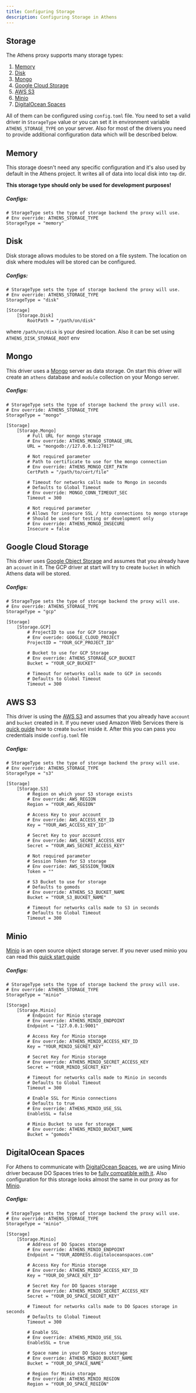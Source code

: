 ```yaml
---
title: Configuring Storage
description: Configuring Storage in Athens
---
```


## Storage

The Athens proxy supports many storage types:

1. [Memory](#memory)
1. [Disk](#disk)
1. [Mongo](#mongo)
1. [Google Cloud Storage](#google-cloud-storage)
1. [AWS S3](#aws-s3)
1. [Minio](#minio)
1. [DigitalOcean Spaces](#digitalocean-spaces)

All of them can be configured using `config.toml` file. You need to set a valid driver in `StorageType` value or you can set it in environment variable `ATHENS_STORAGE_TYPE` on your server.
Also for most of the drivers you need to provide additional configuration data which will be described below.

## Memory

This storage doesn't need any specific configuration and it's also used by default in the Athens project. It writes all of data into local disk into `tmp` dir.

**This storage type should only be used for development purposes!**

##### Configs:

    # StorageType sets the type of storage backend the proxy will use.
    # Env override: ATHENS_STORAGE_TYPE
    StorageType = "memory"
    
## Disk

Disk storage allows modules to be stored on a file system. The location on disk where modules will be stored can be configured.

##### Configs:

    # StorageType sets the type of storage backend the proxy will use.
    # Env override: ATHENS_STORAGE_TYPE
    StorageType = "disk"
    
    [Storage]
        [Storage.Disk]
            RootPath = "/path/on/disk"
            
where `/path/on/disk` is your desired location. Also it can be set using `ATHENS_DISK_STORAGE_ROOT` env

## Mongo

This driver uses a [Mongo](https://www.mongodb.com/) server as data storage. On start this driver will create an `athens` database and `module` collection on your Mongo server.

##### Configs:

    # StorageType sets the type of storage backend the proxy will use.
    # Env override: ATHENS_STORAGE_TYPE
    StorageType = "mongo"
    
    [Storage]
        [Storage.Mongo]
            # Full URL for mongo storage
            # Env override: ATHENS_MONGO_STORAGE_URL
            URL = "mongodb://127.0.0.1:27017"
    
            # Not required parameter
            # Path to certificate to use for the mongo connection
            # Env override: ATHENS_MONGO_CERT_PATH
            CertPath = "/path/to/cert/file"
    
            # Timeout for networks calls made to Mongo in seconds
            # Defaults to Global Timeout
            # Env override: MONGO_CONN_TIMEOUT_SEC
            Timeout = 300
    
            # Not required parameter
            # Allows for insecure SSL / http connections to mongo storage
            # Should be used for testing or development only
            # Env override: ATHENS_MONGO_INSECURE
            Insecure = false                    
            
## Google Cloud Storage

This driver uses [Google Object Storage](https://cloud.google.com/storage/) and assumes that you already have an `account` in it. 
The GCP driver at start will try to create `bucket` in which Athens data will be stored.

##### Configs:

    # StorageType sets the type of storage backend the proxy will use.
    # Env override: ATHENS_STORAGE_TYPE
    StorageType = "gcp"
    
    [Storage]
        [Storage.GCP]
            # ProjectID to use for GCP Storage
            # Env overide: GOOGLE_CLOUD_PROJECT
            ProjectID = "YOUR_GCP_PROJECT_ID"
    
            # Bucket to use for GCP Storage
            # Env override: ATHENS_STORAGE_GCP_BUCKET
            Bucket = "YOUR_GCP_BUCKET"
    
            # Timeout for networks calls made to GCP in seconds
            # Defaults to Global Timeout
            Timeout = 300
            
## AWS S3

This driver is using the [AWS S3](https://aws.amazon.com/s3/) and assumes that you already have `account` and `bucket` created in it. 
If you never used Amazon Web Services there is [quick guide](https://docs.aws.amazon.com/AmazonS3/latest/gsg/GetStartedWithS3.html) how to create `bucket` inside it.
After this you can pass you credentials inside `config.toml` file

##### Configs:

    # StorageType sets the type of storage backend the proxy will use.
    # Env override: ATHENS_STORAGE_TYPE
    StorageType = "s3"
    
    [Storage] 
        [Storage.S3]
            # Region on which your S3 storage exists
            # Env override: AWS_REGION
            Region = "YOUR_AWS_REGION"
    
            # Access Key to your account
            # Env override: AWS_ACCESS_KEY_ID
            Key = "YOUR_AWS_ACCESS_KEY_ID"
    
            # Secret Key to your account
            # Env override: AWS_SECRET_ACCESS_KEY
            Secret = "YOUR_AWS_SECRET_ACCESS_KEY"
            
            # Not required parameter
            # Session Token for S3 storage
            # Env override: AWS_SESSION_TOKEN
            Token = ""
            
            # S3 Bucket to use for storage
            # Defaults to gomods
            # Env override: ATHENS_S3_BUCKET_NAME
            Bucket = "YOUR_S3_BUCKET_NAME"
    
            # Timeout for networks calls made to S3 in seconds
            # Defaults to Global Timeout
            Timeout = 300

## Minio

[Minio](https://www.minio.io/) is an open source object storage server. If you never used minio you can read this [quick start guide](https://docs.minio.io/) 

##### Configs:

    # StorageType sets the type of storage backend the proxy will use.
    # Env override: ATHENS_STORAGE_TYPE
    StorageType = "minio"
    
    [Storage] 
        [Storage.Minio]
            # Endpoint for Minio storage
            # Env override: ATHENS_MINIO_ENDPOINT
            Endpoint = "127.0.0.1:9001"
    
            # Access Key for Minio storage
            # Env override: ATHENS_MINIO_ACCESS_KEY_ID
            Key = "YOUR_MINIO_SECRET_KEY"
    
            # Secret Key for Minio storage
            # Env override: ATHENS_MINIO_SECRET_ACCESS_KEY
            Secret = "YOUR_MINIO_SECRET_KEY"
    
            # Timeout for networks calls made to Minio in seconds
            # Defaults to Global Timeout
            Timeout = 300
    
            # Enable SSL for Minio connections
            # Defaults to true
            # Env override: ATHENS_MINIO_USE_SSL
            EnableSSL = false
    
            # Minio Bucket to use for storage
            # Env override: ATHENS_MINIO_BUCKET_NAME
            Bucket = "gomods"
            
## DigitalOcean Spaces

For Athens to communicate with [DigitalOcean Spaces](https://www.digitalocean.com/products/spaces/), we are using Minio driver because DO Spaces tries to be [fully compatible with it](https://developers.digitalocean.com/documentation/spaces/).
Also configuration for this storage looks almost the same in our proxy as for [Minio](#minio). 

##### Configs:

    # StorageType sets the type of storage backend the proxy will use.
    # Env override: ATHENS_STORAGE_TYPE
    StorageType = "minio"
    
    [Storage] 
        [Storage.Minio]
            # Address of DO Spaces storage
            # Env override: ATHENS_MINIO_ENDPOINT
            Endpoint = "YOUR_ADDRESS.digitaloceanspaces.com"
    
            # Access Key for Minio storage
            # Env override: ATHENS_MINIO_ACCESS_KEY_ID
            Key = "YOUR_DO_SPACE_KEY_ID"
    
            # Secret Key for DO Spaces storage
            # Env override: ATHENS_MINIO_SECRET_ACCESS_KEY
            Secret = "YOUR_DO_SPACE_SECRET_KEY"
    
            # Timeout for networks calls made to DO Spaces storage in seconds
            # Defaults to Global Timeout
            Timeout = 300
    
            # Enable SSL 
            # Env override: ATHENS_MINIO_USE_SSL
            EnableSSL = true
    
            # Space name in your DO Spaces storage
            # Env override: ATHENS_MINIO_BUCKET_NAME
            Bucket = "YOUR_DO_SPACE_NAME"
            
            # Region for Minio storage
            # Env override: ATHENS_MINIO_REGION
            Region = "YOUR_DO_SPACE_REGION"
            